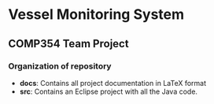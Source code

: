 Vessel Monitoring System
=======
## COMP354 Team Project

### Organization of repository

* **docs**: Contains all project documentation in LaTeX format
* **src**: Contains an Eclipse project with all the Java code.